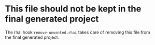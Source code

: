 # This file should not be kept in the final generated project

The rhai hook `remove-unwanted.rhai` takes care of removing this file from the final generated project.
